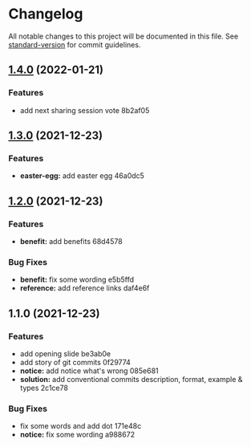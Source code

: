 # Changelog

All notable changes to this project will be documented in this file. See [standard-version](https://github.com/conventional-changelog/standard-version) for commit guidelines.

## [1.4.0](///compare/v1.3.0...v1.4.0) (2022-01-21)


### Features

* add next sharing session vote 8b2af05

## [1.3.0](///compare/v1.2.0...v1.3.0) (2021-12-23)


### Features

* **easter-egg:** add easter egg 46a0dc5

## [1.2.0](///compare/v1.1.0...v1.2.0) (2021-12-23)


### Features

* **benefit:** add benefits 68d4578


### Bug Fixes

* **benefit:** fix some wording e5b5ffd
* **reference:** add reference links daf4e6f

## 1.1.0 (2021-12-23)


### Features

* add opening slide be3ab0e
* add story of git commits 0f29774
* **notice:** add notice what's wrong 085e681
* **solution:** add conventional commits description, format, example & types 2c1ce78


### Bug Fixes

* fix some words and add dot 171e48c
* **notice:** fix some wording a988672

